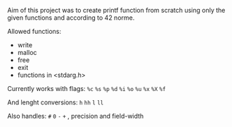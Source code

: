 Aim of this project was to create printf function from scratch using only the given functions and according to 42 norme.

Allowed functions:
- write
- malloc
- free
- exit
- functions in <stdarg.h>

Currently works with flags: ```%c``` ```%s``` ```%p``` ```%d``` ```%i``` ```%o``` ```%u``` ```%x``` ```%X``` ```%f```

And lenght conversions: ```h``` ```hh``` ```l``` ```ll```

Also handles: ```#``` ```0``` ```-``` ```+``` , precision and field-width

